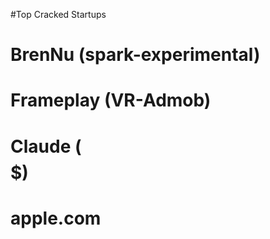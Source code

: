 #Top Cracked Startups 

# BrenNu (spark-experimental)
# Frameplay (VR-Admob)
# Claude ($$$$$)
# apple.com 
